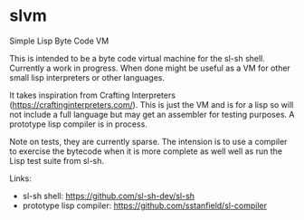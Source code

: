 # slvm

Simple Lisp Byte Code VM

This is intended to be a byte code virtual machine for the sl-sh shell.
Currently a work in progress.  When done might be useful as a VM for other
small lisp interpreters or other languages.

It takes inspiration from Crafting Interpreters (https://craftinginterpreters.com/).
This is just the VM and is for a lisp so will not include a full language but
may get an assembler for testing purposes.  A prototype lisp compiler is in process.

Note on tests, they are currently sparse.  The intension is to use a compiler to
exercise the bytecode when it is more complete as well well as run the Lisp test
suite from sl-sh.

Links:
- sl-sh shell: https://github.com/sl-sh-dev/sl-sh
- prototype lisp compiler: https://github.com/sstanfield/sl-compiler
